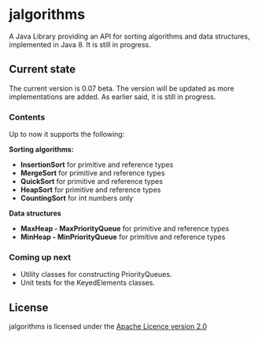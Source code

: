 # jalgorithms
A Java Library providing an API for sorting algorithms and data structures, implemented in Java 8. It is still in progress.

## Current state
The current version is 0.07 beta. The version will be updated as more implementations are added. As earlier said, it is still in progress.

### Contents
Up to now it supports the following:

<b>Sorting algorithms:</b>
<ul>
<li><b>InsertionSort</b> for primitive and reference types</li>
<li><b>MergeSort</b> for primitive and reference types</li>
<li><b>QuickSort</b> for primitive and reference types</li>
<li><b>HeapSort</b> for primitive and reference types</li>
<li><b>CountingSort</b> for int numbers only</li>
</ul>

<b>Data structures</b>
<ul>
<li><b>MaxHeap - MaxPriorityQueue</b> for primitive and reference types</li>
<li><b>MinHeap - MinPriorityQueue</b> for primitive and reference types</li>
</ul>

### Coming up next
<ul>
  <li>Utility classes for constructing PriorityQueues.</li>
  <li>Unit tests for the KeyedElements classes.</li>
</ul>

## License
jalgorithms is licensed under the [Apache Licence version 2.0](https://www.apache.org/licenses/LICENSE-2.0)
